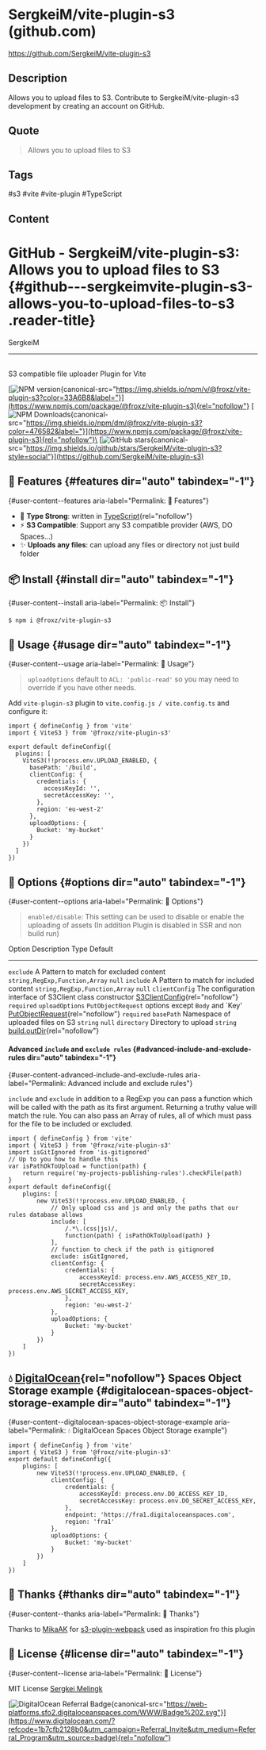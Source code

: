 # SergkeiM/vite-plugin-s3 (github.com)

<https://github.com/SergkeiM/vite-plugin-s3>

## Description

Allows you to upload files to S3. Contribute to SergkeiM/vite-plugin-s3 development by creating an account on GitHub.

## Quote

> Allows you to upload files to S3

## Tags

#s3 #vite #vite-plugin #TypeScript

## Content

# GitHub - SergkeiM/vite-plugin-s3: Allows you to upload files to S3 {#github---sergkeimvite-plugin-s3-allows-you-to-upload-files-to-s3 .reader-title}

SergkeiM

------------------------------------------------------------------------

\
S3 compatible file uploader Plugin for Vite

[![NPM version](https://camo.githubusercontent.com/ba5e537b26b756371f8974449c86c35c00e27b8f0ed0e0db08ece996e04c63dd/68747470733a2f2f696d672e736869656c64732e696f2f6e706d2f762f4066726f787a2f766974652d706c7567696e2d73333f636f6c6f723d333341364238266c6162656c3d){canonical-src="https://img.shields.io/npm/v/@froxz/vite-plugin-s3?color=33A6B8&label="}](https://www.npmjs.com/package/@froxz/vite-plugin-s3){rel="nofollow"}
[![NPM Downloads](https://camo.githubusercontent.com/b6aa948af81b64dcdf2cd10f1d2af1a7d38780c3e6f51e06248eb4b86f8f7a19/68747470733a2f2f696d672e736869656c64732e696f2f6e706d2f646d2f4066726f787a2f766974652d706c7567696e2d73333f636f6c6f723d343736353832266c6162656c3d){canonical-src="https://img.shields.io/npm/dm/@froxz/vite-plugin-s3?color=476582&label="}](https://www.npmjs.com/package/@froxz/vite-plugin-s3){rel="nofollow"}\
[![GitHub stars](https://camo.githubusercontent.com/9f6490b00638b33f012e6750502b2438e0dd552270c9f618e3a84fc6ed05c408/68747470733a2f2f696d672e736869656c64732e696f2f6769746875622f73746172732f536572676b65694d2f766974652d706c7567696e2d73333f7374796c653d736f6369616c){canonical-src="https://img.shields.io/github/stars/SergkeiM/vite-plugin-s3?style=social"}](https://github.com/SergkeiM/vite-plugin-s3)

## 🚀 Features {#features dir="auto" tabindex="-1"}

[](#-features){#user-content--features aria-label="Permalink: 🚀 Features"}

-   🦾 **Type Strong**: written in [TypeScript](https://www.typescriptlang.org/){rel="nofollow"}
-   ⚡ **S3 Compatible**: Support any S3 compatible provider (AWS, DO Spaces\...)
-   ✨ **Uploads any files**: can upload any files or directory not just build folder

## 📦 Install {#install dir="auto" tabindex="-1"}

[](#-install){#user-content--install aria-label="Permalink: 📦 Install"}

    $ npm i @froxz/vite-plugin-s3

## 🦄 Usage {#usage dir="auto" tabindex="-1"}

[](#-usage){#user-content--usage aria-label="Permalink: 🦄 Usage"}

> `uploadOptions` default to `ACL: 'public-read'` so you may need to override if you have other needs.

Add `vite-plugin-s3` plugin to `vite.config.js / vite.config.ts` and configure it:

    import { defineConfig } from 'vite'
    import { ViteS3 } from '@froxz/vite-plugin-s3'

    export default defineConfig({
      plugins: [
        ViteS3(!!process.env.UPLOAD_ENABLED, {
          basePath: '/build',
          clientConfig: {
            credentials: {
              accessKeyId: '',
              secretAccessKey: '',
            },
            region: 'eu-west-2'
          },
          uploadOptions: {
            Bucket: 'my-bucket'
          }
        })
      ]
    })

## 👀 Options {#options dir="auto" tabindex="-1"}

[](#-options){#user-content--options aria-label="Permalink: 👀 Options"}

> `enabled/disable`: This setting can be used to disable or enable the uploading of assets (In addition Plugin is disabled in SSR and non build run)

  Option            Description                                                 Type                                                                                                                                            Default
  ----------------- ----------------------------------------------------------- ----------------------------------------------------------------------------------------------------------------------------------------------- -------------------------------------------------------------------------------------------
  `exclude`         A Pattern to match for excluded content                     `string,RegExp,Function,Array`                                                                                                                  `null`
  `include`         A Pattern to match for included content                     `string,RegExp,Function,Array`                                                                                                                  `null`
  `clientConfig`    The configuration interface of S3Client class constructor   [S3ClientConfig](https://docs.aws.amazon.com/AWSJavaScriptSDK/v3/latest/clients/client-s3/interfaces/s3clientconfig.html){rel="nofollow"}       `required`
  `uploadOptions`   `PutObjectRequest` options except `Body` and \`Key\'        [PutObjectRequest](https://docs.aws.amazon.com/AWSJavaScriptSDK/v3/latest/clients/client-s3/interfaces/putobjectrequest.html){rel="nofollow"}   `required`
  `basePath`        Namespace of uploaded files on S3                           `string`                                                                                                                                        `null`
  `directory`       Directory to upload                                         `string`                                                                                                                                        [build.outDir](https://vitejs.dev/config/build-options.html#build-outdir){rel="nofollow"}

#### Advanced `include` and `exclude rules` {#advanced-include-and-exclude-rules dir="auto" tabindex="-1"}

[](#advanced-include-and-exclude-rules){#user-content-advanced-include-and-exclude-rules aria-label="Permalink: Advanced include and exclude rules"}

`include` and `exclude` in addition to a RegExp you can pass a function which will be called with the path as its first argument. Returning a truthy value will match the rule. You can also pass an Array of rules, all of which must pass for the file to be included or excluded.

    import { defineConfig } from 'vite'
    import { ViteS3 } from '@froxz/vite-plugin-s3'
    import isGitIgnored from 'is-gitignored'
    // Up to you how to handle this
    var isPathOkToUpload = function(path) {
        return require('my-projects-publishing-rules').checkFile(path)
    }
    export default defineConfig({
        plugins: [
            new ViteS3(!!process.env.UPLOAD_ENABLED, {
                // Only upload css and js and only the paths that our rules database allows
                include: [
                    /.*\.(css|js)/,
                    function(path) { isPathOkToUpload(path) }
                ],
                // function to check if the path is gitignored
                exclude: isGitIgnored,
                clientConfig: {
                    credentials: {
                        accessKeyId: process.env.AWS_ACCESS_KEY_ID,
                        secretAccessKey: process.env.AWS_SECRET_ACCESS_KEY,
                    },
                    region: 'eu-west-2'
                },
                uploadOptions: {
                    Bucket: 'my-bucket'
                }
            })
        ]
    })

## 💧 [DigitalOcean](https://m.do.co/c/1b7cfb2128b0){rel="nofollow"} Spaces Object Storage example {#digitalocean-spaces-object-storage-example dir="auto" tabindex="-1"}

[](#-digitalocean-spaces-object-storage-example){#user-content--digitalocean-spaces-object-storage-example aria-label="Permalink: 💧 DigitalOcean Spaces Object Storage example"}

    import { defineConfig } from 'vite'
    import { ViteS3 } from '@froxz/vite-plugin-s3'
    export default defineConfig({
        plugins: [
            new ViteS3(!!process.env.UPLOAD_ENABLED, {
                clientConfig: {
                    credentials: {
                        accessKeyId: process.env.DO_ACCESS_KEY_ID,
                        secretAccessKey: process.env.DO_SECRET_ACCESS_KEY,
                    },
                    endpoint: 'https://fra1.digitaloceanspaces.com',
                    region: 'fra1'
                },
                uploadOptions: {
                    Bucket: 'my-bucket'
                }
            })
        ]
    })

## 🙏 Thanks {#thanks dir="auto" tabindex="-1"}

[](#-thanks){#user-content--thanks aria-label="Permalink: 🙏 Thanks"}

Thanks to [MikaAK](https://github.com/MikaAK) for [s3-plugin-webpack](https://github.com/MikaAK/s3-plugin-webpack) used as inspiration fro this plugin

## 📄 License {#license dir="auto" tabindex="-1"}

[](#-license){#user-content--license aria-label="Permalink: 📄 License"}

MIT License [Sergkei Melingk](https://github.com/SergkeiM/vite-plugin-s3/blob/main/LICENSE)

[![DigitalOcean Referral Badge](https://camo.githubusercontent.com/3204d3d37f38339dac08db550d9ed80728743700a87c9af81a5bffed56018f07/68747470733a2f2f7765622d706c6174666f726d732e73666f322e6469676974616c6f6365616e7370616365732e636f6d2f5757572f4261646765253230322e737667){canonical-src="https://web-platforms.sfo2.digitaloceanspaces.com/WWW/Badge%202.svg"}](https://www.digitalocean.com/?refcode=1b7cfb2128b0&utm_campaign=Referral_Invite&utm_medium=Referral_Program&utm_source=badge){rel="nofollow"}
